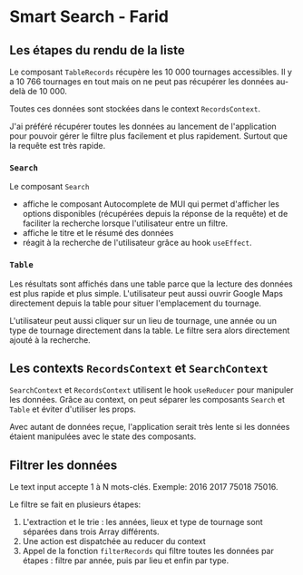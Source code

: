 # Smart Search - Farid

## Les étapes du rendu de la liste

Le composant `TableRecords` récupère les 10 000 tournages accessibles. Il y a 10 766 tournages en tout mais on ne peut pas récupérer les données au-delà de 10 000.

Toutes ces données sont stockées dans le context `RecordsContext`.

J'ai préféré récupérer toutes les données au lancement de l'application pour pouvoir gérer le filtre plus facilement et plus rapidement. Surtout que la requête est très rapide.

### `Search`

Le composant `Search`

- affiche le composant Autocomplete de MUI qui permet d'afficher les options disponibles (récupérées depuis la réponse de la requête) et de faciliter la recherche lorsque l'utilisateur entre un filtre.
- affiche le titre et le résumé des données
- réagit à la recherche de l'utilisateur grâce au hook `useEffect`.

### `Table`

Les résultats sont affichés dans une table parce que la lecture des données est plus rapide et plus simple. L'utilisateur peut aussi ouvrir Google Maps directement depuis la table pour situer l'emplacement du tournage.

L'utilisateur peut aussi cliquer sur un lieu de tournage, une année ou un type de tournage directement dans la table. Le filtre sera alors directement ajouté à la recherche.

## Les contexts `RecordsContext` et `SearchContext`

`SearchContext` et `RecordsContext` utilisent le hook `useReducer` pour manipuler les données. Grâce au context, on peut séparer les composants `Search` et `Table` et éviter d'utiliser les props.

Avec autant de données reçue, l'application serait très lente si les données étaient manipulées avec le state des composants.

## Filtrer les données

Le text input accepte 1 à N mots-clés. Exemple: 2016 2017 75018 75016.

Le filtre se fait en plusieurs étapes:

1. L'extraction et le trie : les années, lieux et type de tournage sont séparées dans trois Array différents.
2. Une action est dispatchée au reducer du context
3. Appel de la fonction `filterRecords` qui filtre toutes les données par étapes : filtre par année, puis par lieu et enfin par type.
